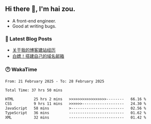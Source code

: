 ## Hi there 👋, I'm hai zou.

- A front-end engineer.
- Good at writing bugs.

### 📖 Latest Blog Posts
<!-- BLOG-POST-LIST:START -->
- [关于我的博客建站经历](https://www.izou.top/2025/01/blog-site-build/)
- [白嫖！搭建自己的域名邮箱](https://www.izou.top/2025/01/domain-mail/)
<!-- BLOG-POST-LIST:END -->

### 🕐 WakaTime
<!--START_SECTION:waka-->

```txt
From: 21 February 2025 - To: 28 February 2025

Total Time: 37 hrs 50 mins

HTML         25 hrs 2 mins   >>>>>>>>>>>>>>>>>--------   66.16 %
CSS          9 hrs 11 mins   >>>>>>-------------------   24.30 %
JavaScript   58 mins         >------------------------   02.56 %
TypeScript   36 mins         -------------------------   01.62 %
XML          32 mins         -------------------------   01.42 %
```

<!--END_SECTION:waka-->
